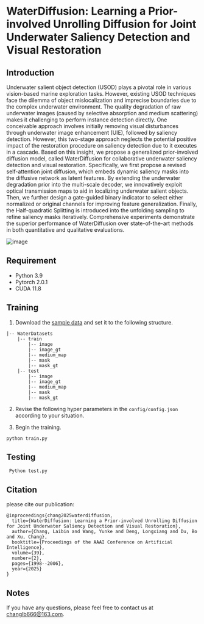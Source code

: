 # WaterDiffusion: Learning a Prior-involved Unrolling Diffusion for Joint Underwater Saliency Detection and Visual Restoration

## Introduction
Underwater salient object detection (USOD) plays a pivotal role in various vision-based marine exploration tasks. However, existing USOD techniques face the dilemma of object mislocalization and imprecise boundaries due to the complex underwater environment. The quality degradation of raw underwater images (caused by selective absorption and medium scattering) makes it challenging to perform instance detection directly. One conceivable approach involves initially removing visual disturbances through underwater image enhancement (UIE), followed by saliency detection. However, this two-stage approach neglects the potential positive impact of the restoration procedure on saliency detection due to it executes in a cascade. Based on this insight, we propose a generalized prior-involved diffusion model, called WaterDiffusion for collaborative underwater saliency detection and visual restoration. Specifically, we first propose a revised self-attention joint diffusion, which embeds dynamic saliency masks into the diffusive network as latent features. By extending the underwater degradation prior into the multi-scale decoder, we innovatively exploit optical transmission maps to aid in localizing underwater salient objects. Then, we further design a gate-guided binary indicator to select either normalized or original channels for improving feature generalization. Finally, the Half-quadratic Splitting is introduced into the unfolding sampling to refine saliency masks iteratively. Comprehensive experiments demonstrate the superior performance of WaterDiffusion over state-of-the-art methods in both quantitative and qualitative evaluations.

![image](https://github.com/user-attachments/assets/e1250a0c-462b-48be-9df2-aa1e3213adf4)

## Requirement
* Python 3.9
* Pytorch 2.0.1
* CUDA 11.8

## Training
1. Download the [sample data](https://drive.google.com/file/d/1XDqspht0jBNDz4m-8S8_srBkFmkWrxh3/view?usp=drive_link) and set it to the following structure.

```
|-- WaterDatasets
    |-- train
        |-- image 
        |-- image_gt  
        |-- medium_map
        |-- mask  
        |-- mask_gt
    |-- test
        |-- image 
        |-- image_gt  
        |-- medium_map
        |-- mask  
        |-- mask_gt
```

2. Revise the following hyper parameters in the `config/config.json` according to your situation.
   
3. Begin the training.

```
python train.py
```

## Testing

```
 Python test.py
```

## Citation
please cite our publication:
```
@inproceedings{chang2025waterdiffusion,
  title={WaterDiffusion: Learning a Prior-involved Unrolling Diffusion for Joint Underwater Saliency Detection and Visual Restoration},
  author={Chang, Laibin and Wang, Yunke and Deng, Longxiang and Du, Bo and Xu, Chang},
  booktitle={Proceedings of the AAAI Conference on Artificial Intelligence},
  volume={39},
  number={2},
  pages={1998--2006},
  year={2025}
}
```

## Notes
If you have any questions, please feel free to contact us at changlb666@163.com.
